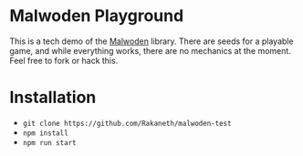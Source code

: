 # Malwoden Playground #

This is a tech demo of the [Malwoden](https://malwoden.com) library. There are seeds for a playable game, and while everything works, there are no mechanics at the moment. Feel free to fork or hack this.

# Installation #

* `git clone https://github.com/Rakaneth/malwoden-test`
* `npm install`
* `npm run start`